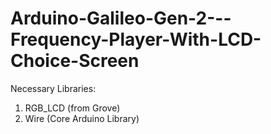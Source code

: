 # Arduino-Galileo-Gen-2---Frequency-Player-With-LCD-Choice-Screen

Necessary Libraries:
1. RGB_LCD (from Grove)
2. Wire (Core Arduino Library)
